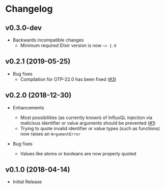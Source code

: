 # Changelog

## v0.3.0-dev

- Backwards incompatible changes
    - Minimum required Elixir version is now `~> 1.9`

## v0.2.1 (2019-05-25)

- Bug fixes
    - Compilation for OTP-22.0 has been fixed ([#3](https://github.com/mneudert/influxql/pull/3))

## v0.2.0 (2018-12-30)

- Enhancements
    - Most possibilities (as currently known) of InfluxQL injection via malicious identifier or value arguments should be prevented ([#1](https://github.com/mneudert/influxql/pull/1))
    - Trying to quote invalid identifier or value types (such as functions) now raises an `ArgumentError`

- Bug fixes
    - Values like atoms or booleans are now properly quoted

## v0.1.0 (2018-04-14)

- Initial Release
